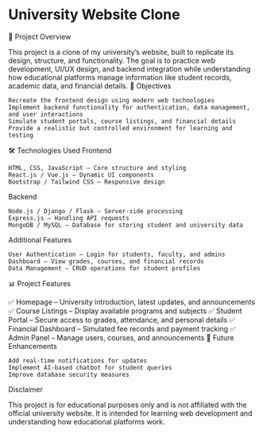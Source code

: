 # University Website Clone
📌 Project Overview

This project is a clone of my university’s website, built to replicate its design, structure, and functionality. The goal is to practice web development, UI/UX design, and backend integration while understanding how educational platforms manage information like student records, academic data, and financial details.
🎯 Objectives

    Recreate the frontend design using modern web technologies
    Implement backend functionality for authentication, data management, and user interactions
    Simulate student portals, course listings, and financial details
    Provide a realistic but controlled environment for learning and testing

🛠 Technologies Used
Frontend

    HTML, CSS, JavaScript – Core structure and styling
    React.js / Vue.js – Dynamic UI components
    Bootstrap / Tailwind CSS – Responsive design

Backend

    Node.js / Django / Flask – Server-side processing
    Express.js – Handling API requests
    MongoDB / MySQL – Database for storing student and university data

Additional Features

    User Authentication – Login for students, faculty, and admins
    Dashboard – View grades, courses, and financial records
    Data Management – CRUD operations for student profiles

📊 Project Features

✅ Homepage – University introduction, latest updates, and announcements
✅ Course Listings – Display available programs and subjects
✅ Student Portal – Secure access to grades, attendance, and personal details
✅ Financial Dashboard – Simulated fee records and payment tracking
✅ Admin Panel – Manage users, courses, and announcements
🚀 Future Enhancements

    Add real-time notifications for updates
    Implement AI-based chatbot for student queries
    Improve database security measures

Disclaimer

This project is for educational purposes only and is not affiliated with the official university website. It is intended for learning web development and understanding how educational platforms work.
